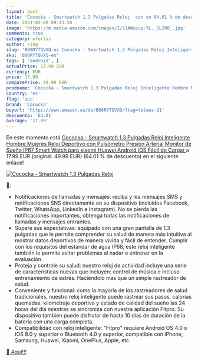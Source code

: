 ```yaml
---
layout: post
title: 'Cococka - Smartwatch 1.3 Pulgadas Reloj  con un 64.01 % de descuento'
date: 2021-02-08 09:43:58
image: 'https://m.media-amazon.com/images/I/51AWxcuy-YL._SL200_.jpg'
comments: true
category: ofertas
author: ring
slug: 'B08RYTQVXQ-es Cococka - Smartwatch 1.3 Pulgadas Reloj Inteligente Hombre...'
sku: 'B08RYTQVXQ-es'
tags: [ 'android', ]
actualPrice: 17.99 EUR
currency: EUR
price: 17.99
comparePrice: 49.99 EUR
prodname: 'Cococka - Smartwatch 1.3 Pulgadas Reloj Inteligente Hombre Mujeres Reloj Deportivo con Pulsómetro  Presión Arterial Monitor de Sueño IP67 Smart Watch para xiaomi Huawei Android iOS Fácil de Cargar '
country: 'es'
flag: '🇪🇸'
brand: 'Cococka'
buyurl: 'https://www.amazon.es/dp/B08RYTQVXQ/?tag=tolees-21'
descuento: '64.01'
average: '17.99'
---
```


En este momento está [Cococka - Smartwatch 1.3 Pulgadas Reloj Inteligente Hombre Mujeres Reloj Deportivo con Pulsómetro  Presión Arterial Monitor de Sueño IP67 Smart Watch para xiaomi Huawei Android iOS Fácil de Cargar ](https://www.amazon.es/dp/B08RYTQVXQ/?tag=tolees-21) a 17.99 EUR (original: 49.99 EUR) (64.01 %  de descuento) en el siguiente enlace!

[![Cococka - Smartwatch 1.3 Pulgadas Reloj ](https://m.media-amazon.com/images/I/51AWxcuy-YL._SL200_.jpg)](https://www.amazon.es/dp/B08RYTQVXQ/?tag=tolees-21)

🔎:

- Notificaciones de llamadas y mensajes: reciba y lea mensajes SMS y notificaciones SNS directamente en su dispositivo (incluidos Facebook, Twitter, WhatsApp, LinkedIn e Instagram). No se pierda las notificaciones importantes, obtenga todas las notificaciones de llamadas y mensajes entrantes.
- Supere sus expectativas: equipado con una gran pantalla de 1.3 pulgadas que le permite comprender su salud de manera más intuitiva al mostrar datos deportivos de manera vívida y fácil de entender. Cumplir con los requisitos del estándar de agua IP68, este reloj inteligente también le permite evitar problemas al nadar o entrenar en la evaluación.
- Proteja y controle su salud: nuestro reloj de actividad incluye una serie de características nuevas que incluyen: control de música e incluso entrenamiento de estrés. Haciéndolo más que un simple rastreador de salud.
- Conveniente y funcional: como la mayoría de los rastreadores de salud tradicionales, nuestro reloj inteligente puede rastrear sus pasos, calorías quemadas, kilometraje deportivo y estado de calidad del sueño las 24 horas del día mientras se sincroniza con nuestra aplicación Fitpro. Su dispositivo también puede disfrutar de hasta 10 días de duración de la batería con una carga completa.
- Compatibilidad con reloj inteligente: "Fitpro" requiere Android OS 4.0 o iOS 8.0 y superior o Bluetooth 4.0 y superior, compatible con iPhone, Samsung, Huawei, Xiaomi, OnePlus, Apple, etc.

[🛒 Aquí!!!](https://www.amazon.es/dp/B08RYTQVXQ/?tag=tolees-21)
